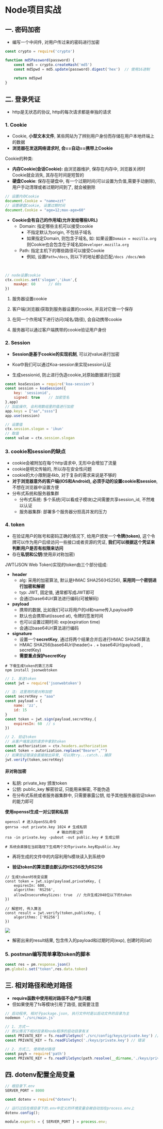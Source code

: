 # Node项目实战

## 一. 密码加密

- 编写一个中间件, 对用户传过来的密码进行加密

```js
const crypto = require('crypto')

function md5Password(password) {
    const md5 = crypto.createHash('md5')
    const md5pwd = md5.update(password).digest('hex')  // 使用16进制
    
    return md5pwd
}
```



## 二. 登录凭证

- http是无状态的协议, http的每次请求都是单独的请求

### 1. Cookie

- Cookie, **小型文本文件**, 某些网站为了辨别用户身份而存储在用户本地终端上的数据
- **浏览器在发送网络请求时, 会==自动==携带上Cookie**

Cookie的种类:

- **内存Cookie(会话Cookie):** 由浏览器维护, 保存在内存中, 浏览器关闭时Cookie就会消失, 其存在时间是短暂的
- **硬盘Cookie**: 保存在硬盘中, 有一个过期时间(可以设置为负值,需要手动删除), 用户手动清理或者过期时间到了, 就会被删除

```js
// 设置内存Cookie
document.Cookie = "name=zzt"
// 设置硬盘Cookie, 设置过期时间
document.Cookie = "age=12;max-age=60"
```

- **Cookie会有自己的作用域(允许发给哪些URL)**
  - Domain: 指定哪些主机可以接受cookie
    - 不指定默认为origin, 不包括子域名
    - 如果指定Domain, 则包含子域名, 如: 如果设置`Domain = mozilla.org`则Cookie也会包含在子域名如`developer.mozilla.org`
  - Path: 指定主机下的哪些路径可以接受Cookie
    - 例如, 设置`Path=/docs`, 则以下的地址都会匹配`/docs /docs/Web`

​		

```js
// node设置cookie
ctx.cookies.set('slogan','ikun',{
    maxAge: 60		// 60s
})
```

1. 服务器设置cookie

2. 客户端(浏览器)获取到服务器设置的cookie, 并且对它做一个保存

3. 在同一个作用域下进行访问(域名/路径), 会自动携带cookie
4. 服务器可以通过客户端携带的cookie验证用户身份



### 2. Session

- **Session是基于cookie的实现机制**, 可以对value进行加密

- Koa中我们可以通过Koa-session来实现session认证
- 生成sessionid, 防止进行伪造cookie,对原始数据进行加密

```js
const koaSession = require('koa-session')
const session = koaSession({
    key: 'sessionid',
    signed: true	// 加密签名
},app)
// 加盐操作, 会利用数组里的值进行加密
app.keys = ["aa","ssss"]
app.use(session)

// 设置值
ctx.session.slogan = 'ikun'
// 取值
const value = ctx.session.slogan
```



### 3. cookie和session的缺点

- cookie会被附加在每个http请求中, 无形中会增加了流量
- cookie是明文传输的, 所以存在安全性问题
- cookie的大小限制是4kb, 对于复杂的需求来说是不够的
- **对于浏览器意外的客户端(IOS和Android), 必须手动的设置cookie和session**, 不想在浏览器中设置方便
- 分布式系统和服务器集群
  - 分布式系统: 多个系统(可以看成子模块)之间需要共享session_id, 不然难以认证
  - 服务器集群: 部署多个服务器分担高并发的压力





### 4. token

- 在验证用户的账号和密码正确的情况下, 给用户颁发一个**令牌(token)**, 这个令牌可以作为用户后续访问一些接口或者资源的凭证, **我们可以根据这个凭证来判断用户是否有权限来访问** 
- 存在**私钥和公钥**(使用非对称加密)

JWT(JSON Web Token)实现的token由三个部分组成:

- **header**
  - alg: 采用的加密算法, 默认是HMAC SHA256(HS256), **采用同一个密钥进行加密和解密**
  - typ: JWT, 固定值, 通常都写成JWT即可
  - 会通过base64Url算法进行编码(可被解码)
- **payload**
  - 携带的数据, 比如我们可以将用户的id和name传入payload中
  - 默认也会携带iat(issued at), 令牌的签发时间
  - 也可以设置过期时间: exp(expiration time)
  - 会通过base64Url算法进行编码
- **signature**
  - 设置一个**secretKey**, 通过将两个结果合并后进行HMAC SHA256算法
  - HMAC SHA256(base64Url(header)+ . + base64Url(payload) , secretKey)
  - **需要重点保护secretKey**



```shell
# 下载生成token的第三方库
npm install jsonwebtoken
```

```js
// 1. 发送token
const jwt = require('jsonwebtoken')

// 注: 这里用的是对称加密
const secretKey = "aaa"
const payload = {
    name: 'zz',
    id: 15
}
const token = jwt.sign(payload,secretKey,{
    expiresIn: 60  // s
})
```

```js
// 2. 验证token
// 从客户端发送的请求中拿到token
const authorization = ctx.headers.authorization
const token = autorization.replace("Bearer","")
// 如果验证错误会直接抛出异常, 可以用try...catch...捕获
jwt.verify(token,secretKey)
```

#### 非对称加密

- 私钥: private_key 颁发token
- 公钥: public_key 解密验证, 只能用来解密, 不能伪造
- 在分布式系统或者服务器集群中, 只需要暴露公钥, 给予其他服务器验证token的能力即可

**使用openssl生成一对公钥和私钥**

```shell
openssl # 进入OpenSSL命令
genrsa -out private.key 1024 # 生成私钥
						# 输出的是公钥
rsa -in private.key -pubout -out public.key # 生成公钥

# 系统会直接在当前路径下生成两个文件private.key和public.key
```

- 再将生成的文件中的内容利用fs模块读入到系统中

- **验证token的算法要由默认的HS256改为RS256**

```JS
// 生成token时改变设置
const token = jwt.sign(payload,privateKey, {
    expiresIn: 600,
    algorithm: 'RS256',
    allowInsecureKeySizes: true  // 允许生成2048位以下的token
})

// 解密时, 传入算法
const result = jwt.verify(token,publicKey, {
    algorithms: ['RS256'] 
})
```

![](.\图片\Snipaste_2023-01-14_14-46-50.png)

- 解密出来的result结果, 包含传入的payload和过期时间(exp), 创建时间(iat)



### 5. postman编写简单拿取token的脚本

```js
const res = pm.response.json()
pm.globals.set("token",res.data.token)
```



## 三. 相对路径和绝对路径

- **require函数中使用相对路径不会产生问题**
- 但如果使用了fs等模块引用了路径, 就需要注意

```js
// 启动程序, 相对于package.json, 执行文件时是以启动文件的目录为主
nodemon './src/main.js'

// 1. 方式一
// 默认情况下相对目录和node程序的启动目录有关
const PRIVATE_KEY = fs.readFileSync('./src/config/keys/private.key') //正常
const PRIVATE_KEY = fs.readFileSync('./keys/private.key') // 错误

// 2. 方式二, 使用绝对路径
const payh = require('path')
const PRIVATE_KEY = fs.readFileSync(path.resolve(__dirname,'./keys/private.key'))
```



## 四. dotenv配置全局变量

```js
// 根目录下.env
SERVER_PORT = 8000
```

```js
const dotenv = require("dotenv");

// 运行过后在根目录下的.env中定义的环境变量会被自动加在process.env上
dotenv.config();

module.exports = { SERVER_PORT } = process.env;
```



